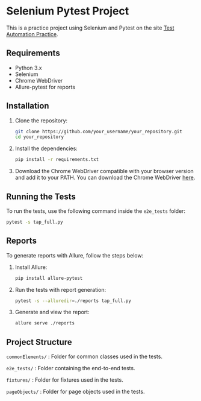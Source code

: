 # Selenium Pytest Project

This is a practice project using Selenium and Pytest on the site [Test Automation Practice](https://testautomationpractice.blogspot.com/).

## Requirements

- Python 3.x
- Selenium
- Chrome WebDriver
- Allure-pytest for reports

## Installation

1. Clone the repository:
    ```bash
    git clone https://github.com/your_username/your_repository.git
    cd your_repository
    ```

2. Install the dependencies:
    ```bash
    pip install -r requirements.txt
    ```

3. Download the Chrome WebDriver compatible with your browser version and add it to your PATH. You can download the Chrome WebDriver [here](https://sites.google.com/a/chromium.org/chromedriver/downloads).

## Running the Tests

To run the tests, use the following command inside the `e2e_tests` folder:
```bash
pytest -s tap_full.py
```

## Reports

To generate reports with Allure, follow the steps below:

1. Install Allure:
    ```bash
    pip install allure-pytest
    ```

2. Run the tests with report generation:
    ```bash
    pytest -s --alluredir=./reports tap_full.py
    ```

3. Generate and view the report:
    ```bash
    allure serve ./reports
    ```

## Project Structure

`commonElements/` : Folder for common classes used in the tests.

`e2e_tests/` : Folder containing the end-to-end tests.

`fixtures/` : Folder for fixtures used in the tests.

`pageObjects/` : Folder for page objects used in the tests.
